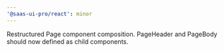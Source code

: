 ```yaml
---
'@saas-ui-pro/react': minor
---
```


Restructured Page component composition. PageHeader and PageBody should now defined as child components.
